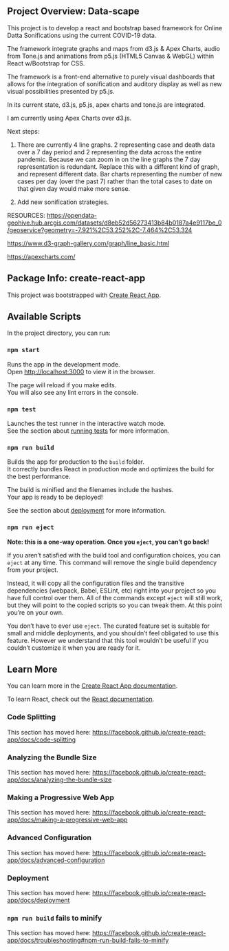 ## Project Overview: Data-scape
This project is to develop a react and bootstrap based framework for Online Datta Sonifications  using the current COVID-19 data.

The framework integrate graphs and maps from d3.js & Apex Charts, audio from Tone.js and animations from p5.js (HTML5 Canvas & WebGL) within React w/Bootstrap for CSS.

The framework is a front-end alternative to purely visual dashboards that allows for the integration of sonification and auditory display as well as new visual possibilities presented by p5.js.

In its current state, d3.js, p5.js, apex charts and tone.js are integrated.

I am currently using Apex Charts over d3.js.

Next steps:

1. There are currently 4 line graphs. 2 representing case and death data over a 7 day period and 2 representing the data across the entire pandemic.
Because we can zoom in on the line graphs the 7 day representation is redundant.
Replace this with a different kind of graph, and represent different data.
Bar charts representing the number of new cases per day (over the past 7) rather than the total cases to date on that given day would make more sense.

2. Add new sonification strategies. 



RESOURCES:
https://opendata-geohive.hub.arcgis.com/datasets/d8eb52d56273413b84b0187a4e9117be_0/geoservice?geometry=-7.921%2C53.252%2C-7.464%2C53.324

https://www.d3-graph-gallery.com/graph/line_basic.html

https://apexcharts.com/

## Package Info: create-react-app

This project was bootstrapped with [Create React App](https://github.com/facebook/create-react-app).

## Available Scripts

In the project directory, you can run:

### `npm start`

Runs the app in the development mode.<br />
Open [http://localhost:3000](http://localhost:3000) to view it in the browser.

The page will reload if you make edits.<br />
You will also see any lint errors in the console.

### `npm test`

Launches the test runner in the interactive watch mode.<br />
See the section about [running tests](https://facebook.github.io/create-react-app/docs/running-tests) for more information.

### `npm run build`

Builds the app for production to the `build` folder.<br />
It correctly bundles React in production mode and optimizes the build for the best performance.

The build is minified and the filenames include the hashes.<br />
Your app is ready to be deployed!

See the section about [deployment](https://facebook.github.io/create-react-app/docs/deployment) for more information.

### `npm run eject`

**Note: this is a one-way operation. Once you `eject`, you can’t go back!**

If you aren’t satisfied with the build tool and configuration choices, you can `eject` at any time. This command will remove the single build dependency from your project.

Instead, it will copy all the configuration files and the transitive dependencies (webpack, Babel, ESLint, etc) right into your project so you have full control over them. All of the commands except `eject` will still work, but they will point to the copied scripts so you can tweak them. At this point you’re on your own.

You don’t have to ever use `eject`. The curated feature set is suitable for small and middle deployments, and you shouldn’t feel obligated to use this feature. However we understand that this tool wouldn’t be useful if you couldn’t customize it when you are ready for it.

## Learn More

You can learn more in the [Create React App documentation](https://facebook.github.io/create-react-app/docs/getting-started).

To learn React, check out the [React documentation](https://reactjs.org/).

### Code Splitting

This section has moved here: https://facebook.github.io/create-react-app/docs/code-splitting

### Analyzing the Bundle Size

This section has moved here: https://facebook.github.io/create-react-app/docs/analyzing-the-bundle-size

### Making a Progressive Web App

This section has moved here: https://facebook.github.io/create-react-app/docs/making-a-progressive-web-app

### Advanced Configuration

This section has moved here: https://facebook.github.io/create-react-app/docs/advanced-configuration

### Deployment

This section has moved here: https://facebook.github.io/create-react-app/docs/deployment

### `npm run build` fails to minify

This section has moved here: https://facebook.github.io/create-react-app/docs/troubleshooting#npm-run-build-fails-to-minify
